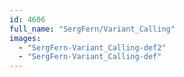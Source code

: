 ```yaml
---
id: 4606
full_name: "SergFern/Variant_Calling"
images: 
  - "SergFern-Variant_Calling-def2"
  - "SergFern-Variant_Calling-def"
---
```


